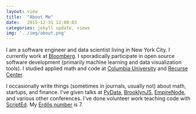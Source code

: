 ```yaml
---
layout: view
title:  "About Me"
date:   2015-12-31 12:00:03
categories: jekyll update, views
img: '../img/about.png'
---
```


I am a software engineer and data scientist living in New York City. I currently work at [Bloomberg](https://bloomberg.com). I sporadically participate in open source software development (primarily machine learning and data visualization tools). I studied applied math and code at [Columbia University](http://www.columbia.edu/) and [Recurse Center](https://www.recurse.com/).

I occasionally write things (sometimes in journals, usually not) about math, startups, and finance. I've given talks at [PyData](http://pydata.org/), [BrooklynJS](http://brooklynjs.com/), [EmpireNode](http://empirenode.org), and various other conferences. I've done volunteer work teaching code with [ScriptEd](https://www.scripted.org/). My [Erdős number](https://en.wikipedia.org/wiki/Erd%C5%91s_number) is 7.